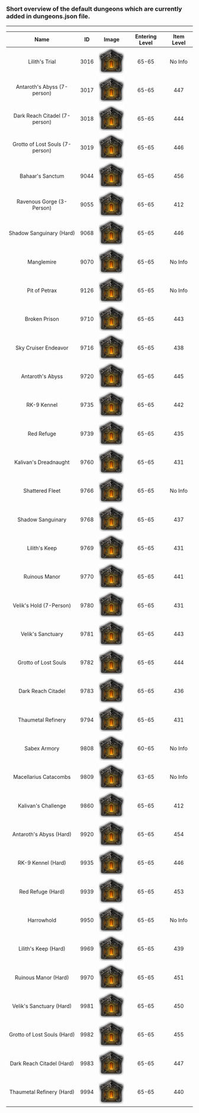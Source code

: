 ### Short overview of the default dungeons which are currently added in dungeons.json file.

---

 Name | ID | Image | Entering Level | Item Level
 :---: | :---: | :---: | :---: | :---:
Lilith's Trial | 3016 | ![Image didn't load... try refresh](/Additional-Data/Dungeonconfiguration/Dungeon-Icons/Instance.png?raw=true) | 65-65 | No Info
Antaroth's Abyss (7-person) | 3017 | ![Image didn't load... try refresh](/Additional-Data/Dungeonconfiguration/Dungeon-Icons/Instance.png?raw=true) | 65-65 | 447
Dark Reach Citadel (7-person) | 3018 | ![Image didn't load... try refresh](/Additional-Data/Dungeonconfiguration/Dungeon-Icons/Instance.png?raw=true) | 65-65 | 444
Grotto of Lost Souls (7-person) | 3019 | ![Image didn't load... try refresh](/Additional-Data/Dungeonconfiguration/Dungeon-Icons/Instance.png?raw=true) | 65-65 | 446
Bahaar's Sanctum | 9044 | ![Image didn't load... try refresh](/Additional-Data/Dungeonconfiguration/Dungeon-Icons/Instance.png?raw=true) | 65-65 | 456
Ravenous Gorge (3-Person) | 9055 | ![Image didn't load... try refresh](/Additional-Data/Dungeonconfiguration/Dungeon-Icons/Instance.png?raw=true) | 65-65 | 412
Shadow Sanguinary (Hard) | 9068 | ![Image didn't load... try refresh](/Additional-Data/Dungeonconfiguration/Dungeon-Icons/Instance.png?raw=true) | 65-65 | 446
Manglemire | 9070 | ![Image didn't load... try refresh](/Additional-Data/Dungeonconfiguration/Dungeon-Icons/Instance.png?raw=true) | 65-65 | No Info
Pit of Petrax | 9126 | ![Image didn't load... try refresh](/Additional-Data/Dungeonconfiguration/Dungeon-Icons/Instance.png?raw=true) | 65-65 | No Info
Broken Prison | 9710 | ![Image didn't load... try refresh](/Additional-Data/Dungeonconfiguration/Dungeon-Icons/Instance.png?raw=true) | 65-65 | 443
Sky Cruiser Endeavor | 9716 | ![Image didn't load... try refresh](/Additional-Data/Dungeonconfiguration/Dungeon-Icons/Instance.png?raw=true) | 65-65 | 438
Antaroth's Abyss | 9720 | ![Image didn't load... try refresh](/Additional-Data/Dungeonconfiguration/Dungeon-Icons/Instance.png?raw=true) | 65-65 | 445
RK-9 Kennel | 9735 | ![Image didn't load... try refresh](/Additional-Data/Dungeonconfiguration/Dungeon-Icons/Instance.png?raw=true) | 65-65 | 442
Red Refuge | 9739 | ![Image didn't load... try refresh](/Additional-Data/Dungeonconfiguration/Dungeon-Icons/Instance.png?raw=true) | 65-65 | 435
Kalivan's Dreadnaught | 9760 | ![Image didn't load... try refresh](/Additional-Data/Dungeonconfiguration/Dungeon-Icons/Instance.png?raw=true) | 65-65 | 431
Shattered Fleet | 9766 | ![Image didn't load... try refresh](/Additional-Data/Dungeonconfiguration/Dungeon-Icons/Instance.png?raw=true) | 65-65 | No Info
Shadow Sanguinary | 9768 | ![Image didn't load... try refresh](/Additional-Data/Dungeonconfiguration/Dungeon-Icons/Instance.png?raw=true) | 65-65 | 437
Lilith's Keep | 9769 | ![Image didn't load... try refresh](/Additional-Data/Dungeonconfiguration/Dungeon-Icons/Instance.png?raw=true) | 65-65 | 431
Ruinous Manor | 9770 | ![Image didn't load... try refresh](/Additional-Data/Dungeonconfiguration/Dungeon-Icons/Instance.png?raw=true) | 65-65 | 441
Velik's Hold (7-Person) | 9780 | ![Image didn't load... try refresh](/Additional-Data/Dungeonconfiguration/Dungeon-Icons/Instance.png?raw=true) | 65-65 | 431
Velik's Sanctuary | 9781 | ![Image didn't load... try refresh](/Additional-Data/Dungeonconfiguration/Dungeon-Icons/Instance.png?raw=true) | 65-65 | 443
Grotto of Lost Souls | 9782 | ![Image didn't load... try refresh](/Additional-Data/Dungeonconfiguration/Dungeon-Icons/Instance.png?raw=true) | 65-65 | 444
Dark Reach Citadel | 9783 | ![Image didn't load... try refresh](/Additional-Data/Dungeonconfiguration/Dungeon-Icons/Instance.png?raw=true) | 65-65 | 436
Thaumetal Refinery | 9794 | ![Image didn't load... try refresh](/Additional-Data/Dungeonconfiguration/Dungeon-Icons/Instance.png?raw=true) | 65-65 | 431
Sabex Armory | 9808 | ![Image didn't load... try refresh](/Additional-Data/Dungeonconfiguration/Dungeon-Icons/Instance.png?raw=true) | 60-65 | No Info
Macellarius Catacombs | 9809 | ![Image didn't load... try refresh](/Additional-Data/Dungeonconfiguration/Dungeon-Icons/Instance.png?raw=true) | 63-65 | No Info
Kalivan's Challenge | 9860 | ![Image didn't load... try refresh](/Additional-Data/Dungeonconfiguration/Dungeon-Icons/Instance.png?raw=true) | 65-65 | 412
Antaroth's Abyss (Hard) | 9920 | ![Image didn't load... try refresh](/Additional-Data/Dungeonconfiguration/Dungeon-Icons/Instance.png?raw=true) | 65-65 | 454
RK-9 Kennel (Hard) | 9935 | ![Image didn't load... try refresh](/Additional-Data/Dungeonconfiguration/Dungeon-Icons/Instance.png?raw=true) | 65-65 | 446
Red Refuge (Hard) | 9939 | ![Image didn't load... try refresh](/Additional-Data/Dungeonconfiguration/Dungeon-Icons/Instance.png?raw=true) | 65-65 | 453
Harrowhold | 9950 | ![Image didn't load... try refresh](/Additional-Data/Dungeonconfiguration/Dungeon-Icons/Instance.png?raw=true) | 65-65 | No Info
Lilith's Keep (Hard) | 9969 | ![Image didn't load... try refresh](/Additional-Data/Dungeonconfiguration/Dungeon-Icons/Instance.png?raw=true) | 65-65 | 439
Ruinous Manor (Hard) | 9970 | ![Image didn't load... try refresh](/Additional-Data/Dungeonconfiguration/Dungeon-Icons/Instance.png?raw=true) | 65-65 | 451
Velik's Sanctuary (Hard) | 9981 | ![Image didn't load... try refresh](/Additional-Data/Dungeonconfiguration/Dungeon-Icons/Instance.png?raw=true) | 65-65 | 450
Grotto of Lost Souls (Hard) | 9982 | ![Image didn't load... try refresh](/Additional-Data/Dungeonconfiguration/Dungeon-Icons/Instance.png?raw=true) | 65-65 | 455
Dark Reach Citadel (Hard) | 9983 | ![Image didn't load... try refresh](/Additional-Data/Dungeonconfiguration/Dungeon-Icons/Instance.png?raw=true) | 65-65 | 447
Thaumetal Refinery (Hard) | 9994 | ![Image didn't load... try refresh](/Additional-Data/Dungeonconfiguration/Dungeon-Icons/Instance.png?raw=true) | 65-65 | 440